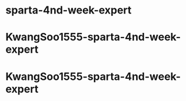 # sparta-4nd-week-expert
# KwangSoo1555-sparta-4nd-week-expert
# KwangSoo1555-sparta-4nd-week-expert

